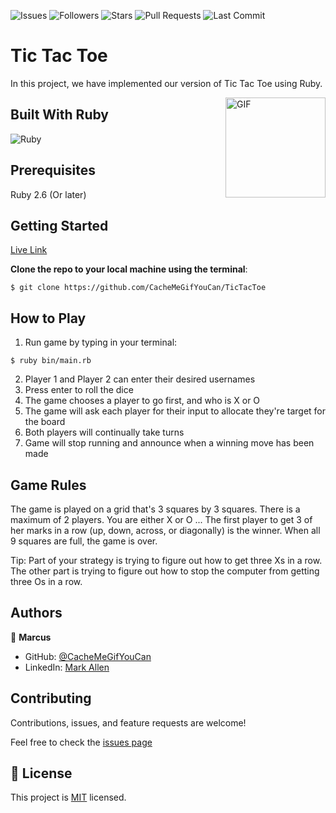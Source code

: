 ![Issues](https://img.shields.io/github/issues/cachemegifyoucan/tictactoe?style=for-the-badge)
![Followers](https://img.shields.io/github/followers/cachemegifyoucan?style=for-the-badge)
![Stars](https://img.shields.io/github/stars/cachemegifyoucan?style=for-the-badge)
![Pull Requests](https://img.shields.io/github/issues-pr/cachemegifyoucan/tictactoe?style=for-the-badge)
![Last Commit](https://img.shields.io/github/last-commit/cachemegifyoucan/tictactoe/main?style=for-the-badge)

# Tic Tac Toe
In this project, we have implemented our version of Tic Tac Toe using Ruby.

<img align="right" alt="GIF" height="160px" src="https://media.giphy.com/media/3o85xu3OLHOVvzZNra/giphy.gif" />

## Built With Ruby

![Ruby](http://img.shields.io/badge/-Ruby-3776AB?style=flat-square&logo=ruby&logoColor=red)

## Prerequisites

Ruby 2.6 (Or later)

## Getting Started

[Live Link](https://repl.it/@CacheMeIfYouCan/TicTacToe)


__Clone the repo to your local machine using the terminal__:
```
$ git clone https://github.com/CacheMeGifYouCan/TicTacToe
```

## How to Play

1. Run game by typing in your terminal: 
```
$ ruby bin/main.rb
```
2. Player 1 and Player 2 can enter their desired usernames
3. Press enter to roll the dice
4. The game chooses a player to go first, and who is X or O
5. The game will ask each player for their input to allocate they're target for the board
6. Both players will continually take turns
7. Game will stop running and announce when a winning move has been made


## Game Rules

The game is played on a grid that's 3 squares by 3 squares.
There is a maximum of 2 players. You are either X or O ...
The first player to get 3 of her marks in a row (up, down, across, or diagonally) is the winner.
When all 9 squares are full, the game is over.

Tip: Part of your strategy is trying to figure out how to get three Xs in a row. The other part is trying to figure out how to stop the computer from getting three Os in a row.

## Authors

👤 **Marcus**

- GitHub: [@CacheMeGifYouCan](https://github.com/CacheMeGifYouCan)
- LinkedIn: [Mark Allen](https://www.linkedin.com/in/marcusa999/)


## Contributing

Contributions, issues, and feature requests are welcome!

Feel free to check the [issues page](https://github.com/CacheMeGifYouCan/TicTacToe/issues)

## 📝 License

This project is [MIT](LICENSE) licensed.
